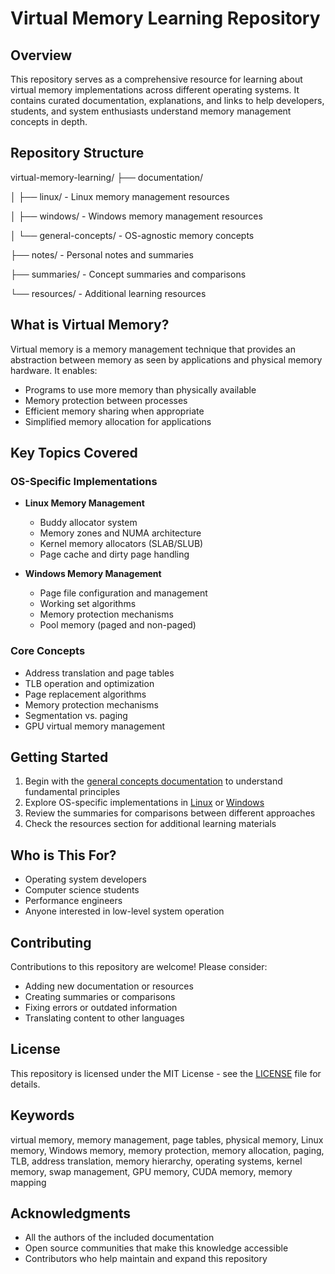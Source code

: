# Virtual Memory Learning Repository

## Overview

This repository serves as a comprehensive resource for learning about virtual memory implementations across different operating systems. It contains curated documentation, explanations, and links to help developers, students, and system enthusiasts understand memory management concepts in depth.

## Repository Structure

virtual-memory-learning/
├── documentation/

│   ├── linux/              - Linux memory management resources

│   ├── windows/            - Windows memory management resources

│   └── general-concepts/   - OS-agnostic memory concepts

├── notes/                  - Personal notes and summaries

├── summaries/              - Concept summaries and comparisons

└── resources/              - Additional learning resources

## What is Virtual Memory?

Virtual memory is a memory management technique that provides an abstraction between memory as seen by applications and physical memory hardware. It enables:

- Programs to use more memory than physically available
- Memory protection between processes
- Efficient memory sharing when appropriate
- Simplified memory allocation for applications

## Key Topics Covered

### OS-Specific Implementations

- **Linux Memory Management**
  - Buddy allocator system
  - Memory zones and NUMA architecture
  - Kernel memory allocators (SLAB/SLUB)
  - Page cache and dirty page handling

- **Windows Memory Management**
  - Page file configuration and management
  - Working set algorithms
  - Memory protection mechanisms
  - Pool memory (paged and non-paged)

### Core Concepts

- Address translation and page tables
- TLB operation and optimization
- Page replacement algorithms
- Memory protection mechanisms
- Segmentation vs. paging
- GPU virtual memory management

## Getting Started

1. Begin with the [general concepts documentation](./documentation/general-concepts/README.md) to understand fundamental principles
2. Explore OS-specific implementations in [Linux](./documentation/linux/README.md) or [Windows](./documentation/windows/README.md)
3. Review the summaries for comparisons between different approaches
4. Check the resources section for additional learning materials

## Who is This For?

- Operating system developers
- Computer science students
- Performance engineers
- Anyone interested in low-level system operation

## Contributing

Contributions to this repository are welcome! Please consider:

- Adding new documentation or resources
- Creating summaries or comparisons
- Fixing errors or outdated information
- Translating content to other languages

## License

This repository is licensed under the MIT License - see the [LICENSE](LICENSE) file for details.

## Keywords

virtual memory, memory management, page tables, physical memory, Linux memory, Windows memory, memory protection, memory allocation, paging, TLB, address translation, memory hierarchy, operating systems, kernel memory, swap management, GPU memory, CUDA memory, memory mapping

## Acknowledgments

- All the authors of the included documentation
- Open source communities that make this knowledge accessible
- Contributors who help maintain and expand this repository
